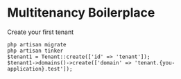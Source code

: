 # Multitenancy Boilerplace

Create your first tenant
```
php artisan migrate
php artisan tinker
$tenant1 = Tenant::create(['id' => 'tenant']);
$tenant1->domains()->create(['domain' => 'tenant.{you-application}.test']);
```
